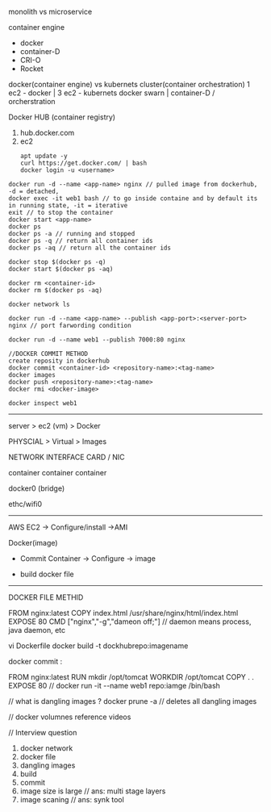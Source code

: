 monolith vs microservice

container engine
- docker
- container-D
- CRI-O
- Rocket


docker(container engine) vs kubernets cluster(container orchestration)
1 ec2 - docker              |           3 ec2 - kubernets 
docker swarn                |           container-D / orcherstration


Docker HUB (container registry)
1. hub.docker.com
2. ec2 
    ```
    apt update -y
    curl https://get.docker.com/ | bash
    docker login -u <username>
    ```

```
docker run -d --name <app-name> nginx // pulled image from dockerhub, -d = detached, 
docker exec -it web1 bash // to go inside containe and by default its in running state, -it = iterative
exit // to stop the container
docker start <app-name> 
docker ps
docker ps -a // running and stopped
docker ps -q // return all container ids
docker ps -aq // return all the container ids

docker stop $(docker ps -q)
docker start $(docker ps -aq)

docker rm <container-id>
docker rm $(docker ps -aq)

docker network ls

docker run -d --name <app-name> --publish <app-port>:<server-port> nginx // port farwording condition

docker run -d --name web1 --publish 7000:80 nginx

//DOCKER COMMIT METHOD
create reposity in dockerhub
docker commit <container-id> <repository-name>:<tag-name>
docker images
docker push <repository-name>:<tag-name>
docker rmi <docker-image>

docker inspect web1
```

--------------------------


server      >       ec2 (vm)    >    Docker

PHYSCIAL    >       Virtual     >    Images



NETWORK INTERFACE CARD / NIC 

container   container container

docker0 (bridge)

ethc/wifi0

---

AWS
EC2 -> Configure/install ->AMI

Docker(image)
- Commit
Container -> Configure -> image

- build
docker file


-----

DOCKER FILE METHID

FROM nginx:latest
COPY index.html /usr/share/nginx/html/index.html
EXPOSE 80
CMD ["nginx","-g","dameon off;"] // daemon means process, java daemon, etc

vi Dockerfile
docker build -t  dockhubrepo:imagename 

docker commit <container-id> <repository-name>:<tag-name>


FROM nginx:latest
RUN mkdir /opt/tomcat
WORKDIR /opt/tomcat
COPY . .
EXPOSE 80
// docker run -it --name web1 repo:iamge /bin/bash

// what is dangling images ? 
docker prune -a  // deletes all dangling images



// docker volumnes reference videos

// Interview question 
1. docker network
2. docker file
3. dangling images
4. build
5. commit
6. image size is large // ans: multi stage layers
7. image scaning // ans: synk tool
